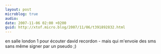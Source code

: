 ```yaml
---
layout: post
microblog: true
audio: 
date: 2007-11-06 02:00 +0200
guid: http://xtof.micro.blog/2007/11/06/t391892832.html
---
```

en salle london 1 pour écouter david recordon - mais qui m'envoie des sms sans même signer par un pseudo ;)
